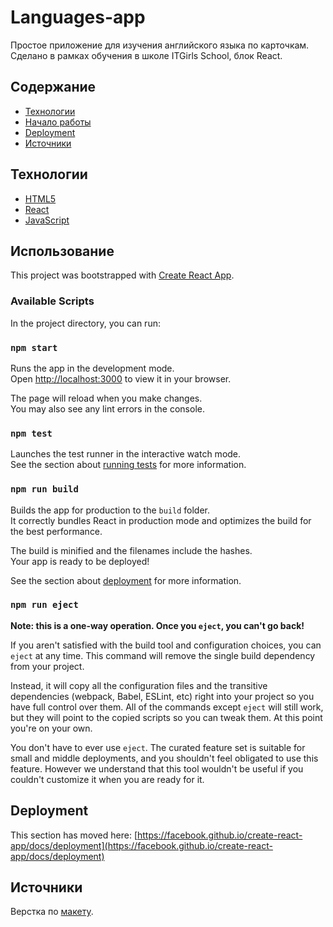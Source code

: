 # Languages-app
Простое приложение для изучения английского языка по карточкам. Сделано в рамках обучения в школе ITGirls School, блок React.

## Содержание
- [Технологии](#технологии)
- [Начало работы](#использование)
- [Deployment](#deployment)
- [Источники](#источники)

## Технологии
- [HTML5](https://...)
- [React](https://...)
- [JavaScript]()

## Использование

This project was bootstrapped with [Create React App](https://github.com/facebook/create-react-app).

### Available Scripts

In the project directory, you can run:

### `npm start`

Runs the app in the development mode.\
Open [http://localhost:3000](http://localhost:3000) to view it in your browser.

The page will reload when you make changes.\
You may also see any lint errors in the console.

### `npm test`

Launches the test runner in the interactive watch mode.\
See the section about [running tests](https://facebook.github.io/create-react-app/docs/running-tests) for more information.

### `npm run build`

Builds the app for production to the `build` folder.\
It correctly bundles React in production mode and optimizes the build for the best performance.

The build is minified and the filenames include the hashes.\
Your app is ready to be deployed!

See the section about [deployment](https://facebook.github.io/create-react-app/docs/deployment) for more information.

### `npm run eject`

**Note: this is a one-way operation. Once you `eject`, you can't go back!**

If you aren't satisfied with the build tool and configuration choices, you can `eject` at any time. This command will remove the single build dependency from your project.

Instead, it will copy all the configuration files and the transitive dependencies (webpack, Babel, ESLint, etc) right into your project so you have full control over them. All of the commands except `eject` will still work, but they will point to the copied scripts so you can tweak them. At this point you're on your own.

You don't have to ever use `eject`. The curated feature set is suitable for small and middle deployments, and you shouldn't feel obligated to use this feature. However we understand that this tool wouldn't be useful if you couldn't customize it when you are ready for it.

## Deployment
This section has moved here: [https://facebook.github.io/create-react-app/docs/deployment](https://facebook.github.io/create-react-app/docs/deployment)

## Источники
Верстка по [макету]([https://www.figma.com/proto/oWun2mjBBfpqafFN1Ag04a/MUNCIM.RO?page-id=0%3A1&node-id=1-439&mode=design&t=lEE8m8meOV6ahn8w-1](https://www.figma.com/file/BURn7pFfYgigkgQfvMNniz/Landing?type=design&node-id=0-1&mode=design)https://www.figma.com/file/BURn7pFfYgigkgQfvMNniz/Landing?type=design&node-id=0-1&mode=design).

